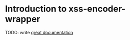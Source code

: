 # Introduction to xss-encoder-wrapper

TODO: write [great documentation](http://jacobian.org/writing/what-to-write/)
